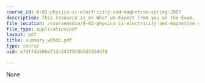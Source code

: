```yaml
---
course_id: 8-02-physics-ii-electricity-and-magnetism-spring-2007
description: This resource is on What we Expect from you on the Exam.
file_location: /coursemedia/8-02-physics-ii-electricity-and-magnetism-spring-2007/e79ffda58bef12c243f9c0b5d3954d78_summary_w05d2.pdf
file_type: application/pdf
layout: pdf
title: summary_w05d2.pdf
type: course
uid: e79ffda58bef12c243f9c0b5d3954d78

---
```

None